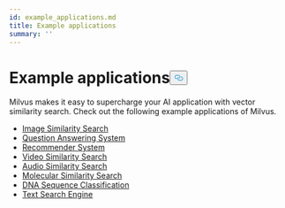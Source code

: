 ```yaml
---
id: example_applications.md
title: Example applications
summary: ''
---
```

<h1 id="Example-applications" class="common-anchor-header">Example applications<button data-href="#Example-applications" class="anchor-icon" translate="no">
      <svg translate="no"
        aria-hidden="true"
        focusable="false"
        height="20"
        version="1.1"
        viewBox="0 0 16 16"
        width="16"
      >
        <path
          fill="#0092E4"
          fill-rule="evenodd"
          d="M4 9h1v1H4c-1.5 0-3-1.69-3-3.5S2.55 3 4 3h4c1.45 0 3 1.69 3 3.5 0 1.41-.91 2.72-2 3.25V8.59c.58-.45 1-1.27 1-2.09C10 5.22 8.98 4 8 4H4c-.98 0-2 1.22-2 2.5S3 9 4 9zm9-3h-1v1h1c1 0 2 1.22 2 2.5S13.98 12 13 12H9c-.98 0-2-1.22-2-2.5 0-.83.42-1.64 1-2.09V6.25c-1.09.53-2 1.84-2 3.25C6 11.31 7.55 13 9 13h4c1.45 0 3-1.69 3-3.5S14.5 6 13 6z"
        ></path>
      </svg>
    </button></h1><p>Milvus makes it easy to supercharge your AI application with vector similarity search. Check out the following example applications of Milvus.</p>
<ul>
<li><a href="/docs/fr/image_similarity_search.md">Image Similarity Search</a></li>
<li><a href="/docs/fr/question_answering_system.md">Question Answering System</a></li>
<li><a href="/docs/fr/recommendation_system.md">Recommender System</a></li>
<li><a href="/docs/fr/video_similarity_search.md">Video Similarity Search</a></li>
<li><a href="/docs/fr/audio_similarity_search.md">Audio Similarity Search</a></li>
<li><a href="/docs/fr/molecular_similarity_search.md">Molecular Similarity Search</a></li>
<li><a href="/docs/fr/dna_sequence_classification.md">DNA Sequence Classification</a></li>
<li><a href="/docs/fr/text_search_engine.md">Text Search Engine</a></li>
</ul>
